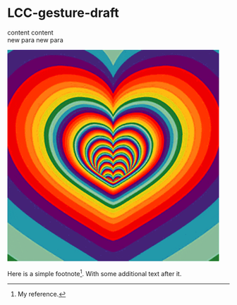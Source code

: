# LCC-gesture-draft


content content  
new para new para

![alt text](./images/hearts.gif "Logo Title Text 1")



Here is a simple footnote[^1]. With some additional text after it.  

[^1]: My reference.  